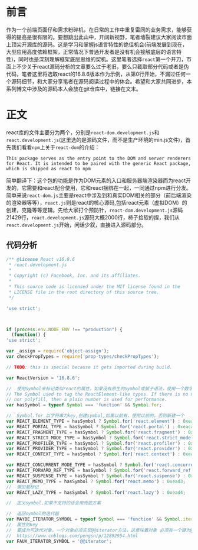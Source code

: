 # 前言
作为一个前端页面仔和需求粉碎机，在日常的工作中重复雷同的业务需求，能够获得的提高是很有限的。要想跳出此山中，开阔新视野，笔者墙裂建议大家阅读市面上顶尖开源库的源码。这是学习和掌握js语言特性的绝佳机会(前端发展到现在，大型应用高度依赖框架，正常情况下普通开发者是没有机会接触底层的语言特性)，同时也是深刻理解框架底层思维的契机。这里笔者选择`react`第一个开刀，市面上不少关于react源码分析的文章要么过于老旧，要么只截取部分代码或者是伪代码，笔者这里将选取react的16.8.6版本作为示例，从第0行开始，不漏过任何一个源码细节，和大家分享笔者在源码阅读过程中的体会。希望和大家共同进步，本系列博文中涉及的源码本人会放在git仓库中，链接在文末。
# 正文
react库的文件主要分为两个，分别是`react-dom.development.js`和`react.development.js`(这里选的是源码文件，而不是生产环境的min.js文件)，首先我们看看`npm`上关于`react-dom`的介绍：
```
This package serves as the entry point to the DOM and server renderers for React. It is intended to be paired with the generic React package, which is shipped as react to npm
```
简单翻译下：这个包的功能是作为DOM元素的入口和服务器端渲染器而为react开发的，它需要和react配合使用，它和react捆绑在一起，一同通过npm进行分发。简单来说`react-dom.js`主要是react中涉及到和真实DOM相关的部分（前后端渲染的渲染器等等），`react.js`则是react的核心源码,包括react元素（虚拟DOM）的创建，克隆等等逻辑。先给大家打个预防针，`react-dom.development.js`源码21429行，`react.development.js`源码大概2000行，柿子捡软的捏，我们从`react.development.js`开始，闲话少叙，直接进入源码部分。
## 代码分析
```js
/** @license React v16.8.6
 * react.development.js
 *
 * Copyright (c) Facebook, Inc. and its affiliates.
 *
 * This source code is licensed under the MIT license found in the
 * LICENSE file in the root directory of this source tree.
 */

'use strict';



if (process.env.NODE_ENV !== "production") {
  (function() {
'use strict';

var _assign = require('object-assign');
var checkPropTypes = require('prop-types/checkPropTypes');

// TODO: this is special because it gets imported during build.

var ReactVersion = '16.8.6';

//  使用Symbol来标记类似react的属性，如果没有原生的Symbol或腻子语法，使用一个数字来标记
// The Symbol used to tag the ReactElement-like types. If there is no native Symbol
// nor polyfill, then a plain number is used for performance.
var hasSymbol = typeof Symbol === 'function' && Symbol.for;

//  Symbol.for 以字符串为key,创建symbol,如果以前有，使用以前的，否则新建一个
var REACT_ELEMENT_TYPE = hasSymbol ? Symbol.for('react.element') : 0xeac7;
var REACT_PORTAL_TYPE = hasSymbol ? Symbol.for('react.portal') : 0xeaca;
var REACT_FRAGMENT_TYPE = hasSymbol ? Symbol.for('react.fragment') : 0xeacb;
var REACT_STRICT_MODE_TYPE = hasSymbol ? Symbol.for('react.strict_mode') : 0xeacc;
var REACT_PROFILER_TYPE = hasSymbol ? Symbol.for('react.profiler') : 0xead2;
var REACT_PROVIDER_TYPE = hasSymbol ? Symbol.for('react.provider') : 0xeacd;
var REACT_CONTEXT_TYPE = hasSymbol ? Symbol.for('react.context') : 0xeace;

var REACT_CONCURRENT_MODE_TYPE = hasSymbol ? Symbol.for('react.concurrent_mode') : 0xeacf;
var REACT_FORWARD_REF_TYPE = hasSymbol ? Symbol.for('react.forward_ref') : 0xead0;
var REACT_SUSPENSE_TYPE = hasSymbol ? Symbol.for('react.suspense') : 0xead1;
var REACT_MEMO_TYPE = hasSymbol ? Symbol.for('react.memo') : 0xead3;
//  懒加载标记
var REACT_LAZY_TYPE = hasSymbol ? Symbol.for('react.lazy') : 0xead4;

//  定义symbol,如果不支持的话会用兜底方案

//  返回symbol的迭代器
var MAYBE_ITERATOR_SYMBOL = typeof Symbol === 'function' && Symbol.iterator;
//  属性的key
//  要成为可迭代对象，一个对象必须实现@@iterator方法，这意味着对象 必须有一个键为@@iterator属性，可通过常量Symbol.iterator访问该属性
//  https://www.cnblogs.com/pengsn/p/12892954.html
var FAUX_ITERATOR_SYMBOL = '@@iterator';
```